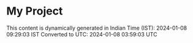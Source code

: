 # My Project

This content is dynamically generated in Indian Time (IST): 2024-01-08 09:29:03 IST
Converted to UTC: 2024-01-08 03:59:03 UTC
